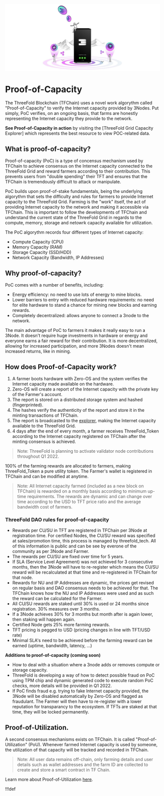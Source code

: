 
![](img/farming_rewards_.png)

# Proof-of-Capacity

The ThreeFold Blockchain (TFChain) uses a novel work algorythm called "Proof-of-Capacity" to verify the Internet capacity provided by 3Nodes. Put simply, PoC verifies, on an ongoing basis, that farms are honestly representing the Internet capacity they provide to the network.

**See Proof-of-Capacity in action** by visiting the [ThreeFold Grid Capacity Explorer] which represents the best resource to view POC-related data. 

## What is proof-of-capacity? 
 
Proof-of-capacity (PoC) is a type of concensus mechanism used by TFChain to achieve consensus on the Internet capacity connected to the ThreeFold Grid and reward farmers according to their contribution. This prevents users from "double spending" their TFT and ensures that the TFChain is tremendously difficult to attack or manipulate. 

PoC builds upon proof-of-stake fundamentals, being the underlying algorythm that sets the difficulty and rules for farmers to provide Internet capacity to the ThreeFold Grid. Farming is the "work" itself, the act of providing Internet capacity to the network and making it accessible via TFChain. This is important to follow the developments of TFChain and understand the current state of the ThreeFold Grid in regards to the compute, memory, storage and netowrk capacity available for utilization. 

The PoC algorythm records four different types of Internet capacity:

- Compute Capacity (CPU)
- Memory Capacity (RAM)
- Storage Capacity (SSD/HDD)
- Network Capacity (Bandwidth, IP Addresses)

## Why proof-of-capacity? 

PoC comes with a number of benefits, including: 

- Energy efficiency: no need to use lots of energy to mine blocks.
- Lower barriers to entry with reduced hardware requirements: no need for elite hardware to stand a chance for mining new blocks and earning rewards.
- Completely decentralized: allows anyone to connect a 3node to the network.

The main advantage of PoC to farmers it makes it really easy to run a 3Node. It doesn't require huge investments in hardware or energy and everyone earns a fair reward for their contribution. It is more decentralized, allowing for increased participation, and more 3Nodes doesn't mean increased returns, like in mining. 

## How does Proof-of-Capacity work?

1. A farmer boots hardware with Zero-OS and the system verifies the Internet capacity made available on the hardware.
2. Zero-OS will create a report of the Internet capacity with the private key of the Farmer's account.
3. The report is stored on a distributed storage system and hashed (fingerprinted).
4. The hashes verify the authenticity of the report and store it in the minting transactions of TFChain.
5. The report is broadcasted to the [explorer](https://explorer.threefold.io/), making the Internet capacity available to the ThreeFold Grid.
6. 4 days after the end of every month, a farmer receives ThreeFold_Token according to the Internet capacity registered on TFChain after the minting consensus is achieved. 

> Note: ThreeFold is planning to activate validator node contributions throughout Q1 2022. 

100% of the farming rewards are allocated to farmers, making ThreeFold_Token a pure utility token. The Farmer's wallet is registered in TFChain and can be modified at anytime.

<!--- TBD time TFT are minted by the TFChain in accordance to the farming rewards and distributed to the farmer wallet. -->

> Note: All Internet capacity farmed (included as a new block on TFChain) is rewarded on a monthly basis according to minimum up-time requirements. The rewards are dynamic and can change over time according to the USD to TFT price ratio and the average bandwidth cost of farmers. 

### ThreeFold DAO rules for proof-of-capacity

- Rewards per CU/SU in TFT are registered in TFChain per 3Node at registration time. For certified Nodes, the CU/SU reward was specified at sales/promotion time, this process is managed by threefold_tech. All of this information is public and can be see by everone of the community as per 3Node and Farmer.
- The rewards per CU/SU are fixed over time for 5 years.
- If SLA (Service Level Agreement) was not achieved for 3 consecutive months, then the 3Node will have to re-register which means the CU/SU reward will be recalculated at that time and re-registered in TFChain for that node.
- Rewards for NU and IP Addresses are dynamic, the prices get revised on regular basis and DAO consensus needs to be achieved for that. The TFChain knows how the NU and IP Addresses were used and as such the reward can be calculated for the Farmer. 
- All CU/SU rewards are staked until 30% is used or 24 months since registration. 30% measures over 3 months.
- If a 3Node achieves 30% for 3 months but month after is again lower, then staking will happen again.
- Certified Node gets 25% more farming rewards.
- TFT pricing is pegged to USD (pricing changes in line with TFT/USD rate)
- Minimal SLA's need to be achieved before the farming reward can be earned (uptime, bandwidth, latency, ...)

**Additions to proof-of-capacity (coming soon)**

- How to deal with a situation where a 3node adds or removes compute or storage capacity.
- ThreeFold is developing a way of how to detect possible fraud on PoC using TPM chip and dynamic generated code to execute random PoC checks, more details will be provided in Q1 2022.
- If PoC finds fraud e.g. trying to fake Internet capacity provided, the 3Node will be disabled automatically by Zero-OS and flagged as fraudulant. The Farmer will then have to re-register with a lower reputation for transparancy to the ecosystem. If TFTs are staked at that time, they will be locked permanently.

## Proof-of-Utilization.

A second consensus mechanisms exists on TFChain. It is called "Proof-of-Utilization" (PoU). Whenever farmed Internet capacity is used by someone, the utilization of that capacity will be tracked and recorded in TFChain.

> Note: All user data remains off-chain, only farming details and user details such as wallet addresses and the farm ID are collected to create and store a smart contract in TF Chain. 

Learn more about Proof-of-Utilization [here](proof_of_utilization).

!!!def
